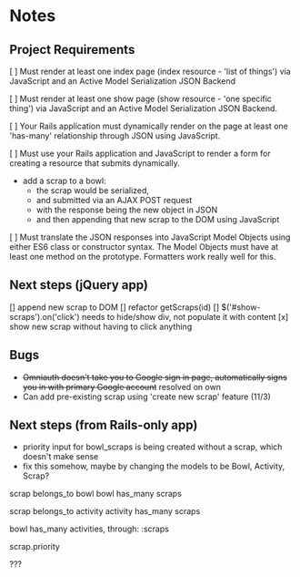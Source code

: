 # Notes

## Project Requirements

[ ] Must render at least one index page (index resource - 'list of things') via JavaScript and an Active Model Serialization JSON Backend

[ ] Must render at least one show page (show resource - 'one specific thing') via JavaScript and an Active Model Serialization JSON Backend.

[ ] Your Rails application must dynamically render on the page at least one 'has-many' relationship through JSON using JavaScript.

[ ] Must use your Rails application and JavaScript to render a form for creating a resource that submits dynamically.
- add a scrap to a bowl:
  - the scrap would be serialized,
  - and submitted via an AJAX POST request
  - with the response being the new object in JSON
  - and then appending that new scrap to the DOM using JavaScript

[ ] Must translate the JSON responses into JavaScript Model Objects using either ES6 class or constructor syntax. The Model Objects must have at least one method on the prototype. Formatters work really well for this.

## Next steps (jQuery app)
[] append new scrap to DOM
  [] refactor getScraps(id)
    [] $('#show-scraps').on('click') needs to hide/show div, not populate it with content
[x] show new scrap without having to click anything

## Bugs

- ~~Omniauth doesn't take you to Google sign in page, automatically signs you in with primary Google account~~ resolved on own
- Can add pre-existing scrap using 'create new scrap' feature (11/3)

## Next steps (from Rails-only app)

* priority input for bowl_scraps is being created without a scrap, which doesn't make sense
* fix this somehow, maybe by changing the models to be Bowl, Activity, Scrap?

scrap belongs_to bowl
bowl has_many scraps

scrap belongs_to activity
activity has_many scraps

bowl has_many activities, through: :scraps

scrap.priority

???
